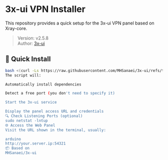 # 3x-ui VPN Installer

This repository provides a quick setup for the 3x-ui VPN panel based on Xray-core.

> Version: v2.5.8  
> Author: [3x-ui](https://github.com/MHSanaei/3x-ui)

## 🚀 Quick Install

```bash
bash <(curl -Ls https://raw.githubusercontent.com/MHSanaei/3x-ui/refs/tags/v2.5.8/install.sh)
The script will:

Automatically install dependencies

Detect a free port (you don't need to specify it)

Start the 3x-ui service

Display the panel access URL and credentials
🔍 Check Listening Ports (optional)
sudo netstat -lntup
🌐 Access the Web Panel
Visit the URL shown in the terminal, usually:

arduino
http://your.server.ip:54321
📦 Based on
MHSanaei/3x-ui
